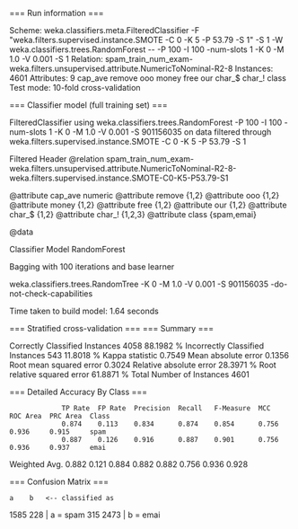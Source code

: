 === Run information ===

Scheme:       weka.classifiers.meta.FilteredClassifier -F "weka.filters.supervised.instance.SMOTE -C 0 -K 5 -P 53.79 -S 1" -S 1 -W weka.classifiers.trees.RandomForest -- -P 100 -I 100 -num-slots 1 -K 0 -M 1.0 -V 0.001 -S 1
Relation:     spam_train_num_exam-weka.filters.unsupervised.attribute.NumericToNominal-R2-8
Instances:    4601
Attributes:   9
              cap_ave
              remove
              ooo
              money
              free
              our
              char_$
              char_!
              class
Test mode:    10-fold cross-validation

=== Classifier model (full training set) ===

FilteredClassifier using weka.classifiers.trees.RandomForest -P 100 -I 100 -num-slots 1 -K 0 -M 1.0 -V 0.001 -S 901156035 on data filtered through weka.filters.supervised.instance.SMOTE -C 0 -K 5 -P 53.79 -S 1

Filtered Header
@relation spam_train_num_exam-weka.filters.unsupervised.attribute.NumericToNominal-R2-8-weka.filters.supervised.instance.SMOTE-C0-K5-P53.79-S1

@attribute cap_ave numeric
@attribute remove {1,2}
@attribute ooo {1,2}
@attribute money {1,2}
@attribute free {1,2}
@attribute our {1,2}
@attribute char_$ {1,2}
@attribute char_! {1,2,3}
@attribute class {spam,emai}

@data


Classifier Model
RandomForest

Bagging with 100 iterations and base learner

weka.classifiers.trees.RandomTree -K 0 -M 1.0 -V 0.001 -S 901156035 -do-not-check-capabilities

Time taken to build model: 1.64 seconds

=== Stratified cross-validation ===
=== Summary ===

Correctly Classified Instances        4058               88.1982 %
Incorrectly Classified Instances       543               11.8018 %
Kappa statistic                          0.7549
Mean absolute error                      0.1356
Root mean squared error                  0.3024
Relative absolute error                 28.3971 %
Root relative squared error             61.8871 %
Total Number of Instances             4601     

=== Detailed Accuracy By Class ===

                 TP Rate  FP Rate  Precision  Recall   F-Measure  MCC      ROC Area  PRC Area  Class
                 0.874    0.113    0.834      0.874    0.854      0.756    0.936     0.915     spam
                 0.887    0.126    0.916      0.887    0.901      0.756    0.936     0.937     emai
Weighted Avg.    0.882    0.121    0.884      0.882    0.882      0.756    0.936     0.928     

=== Confusion Matrix ===

    a    b   <-- classified as
 1585  228 |    a = spam
  315 2473 |    b = emai

